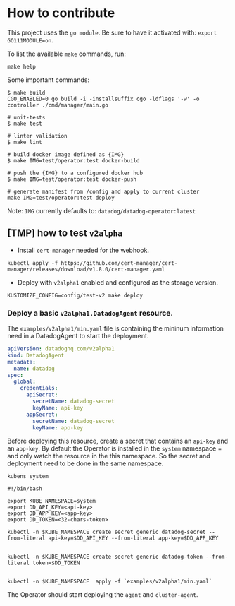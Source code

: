 # How to contribute

This project uses the `go module`. Be sure to have it activated with: `export GO111MODULE=on`.

To list the available `make` commands, run:

```shell
make help
```

Some important commands:

```shell
$ make build
CGO_ENABLED=0 go build -i -installsuffix cgo -ldflags '-w' -o controller ./cmd/manager/main.go

# unit-tests
$ make test

# linter validation
$ make lint

# build docker image defined as {IMG}
$ make IMG=test/operator:test docker-build

# push the {IMG} to a configured docker hub
$ make IMG=test/operator:test docker-push

# generate manifest from /config and apply to current cluster
make IMG=test/operator:test deploy
```

Note: `IMG` currently defaults to: `datadog/datadog-operator:latest`

## \[TMP\] how to test `v2alpha`

* Install `cert-manager` needed for the webhook.

```shell
kubectl apply -f https://github.com/cert-manager/cert-manager/releases/download/v1.8.0/cert-manager.yaml
```

* Deploy with `v2alpha1` enabled and configured as the storage version.

```console
KUSTOMIZE_CONFIG=config/test-v2 make deploy
```
### Deploy a basic `v2alpha1.DatadogAgent` resource.

The `examples/v2alpha1/min.yaml` file is containing the mininum information need in a DatadogAgent to start the deployment.

```yaml
apiVersion: datadoghq.com/v2alpha1
kind: DatadogAgent
metadata:
  name: datadog
spec:
  global:
    credentials:
      apiSecret:
        secretName: datadog-secret
        keyName: api-key
      appSecret:
        secretName: datadog-secret
        keyName: app-key
```

Before deploying this resource, create a secret that contains an `api-key` and an `app-key`. By default the Operator is installed in the
`system` namespace = and only watch the resource in the this namespace. So the secret and deployment need to be done in the same namespace.

```console
kubens system
```

```console
#!/bin/bash

export KUBE_NAMESPACE=system
export DD_API_KEY=<api-key>
export DD_APP_KEY=<app-key>
export DD_TOKEN=<32-chars-token>

kubectl -n $KUBE_NAMESPACE create secret generic datadog-secret --from-literal api-key=$DD_API_KEY --from-literal app-key=$DD_APP_KEY


kubectl -n $KUBE_NAMESPACE create secret generic datadog-token --from-literal token=$DD_TOKEN


kubectl -n $KUBE_NAMESPACE  apply -f `examples/v2alpha1/min.yaml`
```

The Operator should start deploying the `agent` and `cluster-agent`.

